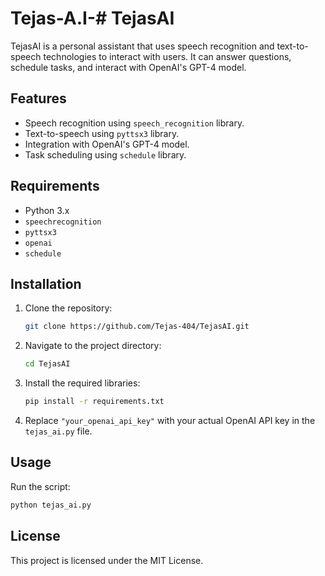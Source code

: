 # Tejas-A.I-# TejasAI

TejasAI is a personal assistant that uses speech recognition and text-to-speech technologies to interact with users. It can answer questions, schedule tasks, and interact with OpenAI's GPT-4 model.

## Features

- Speech recognition using `speech_recognition` library.
- Text-to-speech using `pyttsx3` library.
- Integration with OpenAI's GPT-4 model.
- Task scheduling using `schedule` library.

## Requirements

- Python 3.x
- `speechrecognition`
- `pyttsx3`
- `openai`
- `schedule`

## Installation

1. Clone the repository:
   ```bash
   git clone https://github.com/Tejas-404/TejasAI.git
   ```

2. Navigate to the project directory:
   ```bash
   cd TejasAI
   ```

3. Install the required libraries:
   ```bash
   pip install -r requirements.txt
   ```

4. Replace `"your_openai_api_key"` with your actual OpenAI API key in the `tejas_ai.py` file.

## Usage

Run the script:
```bash
python tejas_ai.py
```

## License

This project is licensed under the MIT License.
